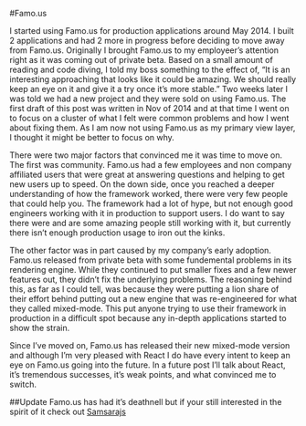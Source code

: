 #Famo.us

I started using Famo.us for production applications around May 2014. I built 2 applications and had 2 more in progress before deciding to move away from Famo.us. Originally I brought Famo.us to my employeer’s attention right as it was coming out of private beta. Based on a small amount of reading and code diving, I told my boss something to the effect of, “It is an interesting approaching that looks like it could be amazing. We should really keep an eye on it and give it a try once it’s more stable.” Two weeks later I was told we had a new project and they were sold on using Famo.us. The first draft of this post was written in Nov of 2014 and at that time I went on to focus on a cluster of what I felt were common problems and how I went about fixing them. As I am now not using Famo.us as my primary view layer, I thought it might be better to focus on why.


There were two major factors that convinced me it was time to move on. The first was community. Famo.us had a few employees and non company affiliated users that were great at answering questions and helping to get new users up to speed. On the down side, once you reached a deeper understanding of how the framework worked, there were very few people that could help you. The framework had a lot of hype, but not enough good engineers working with it in production to support users. I do want to say there were and are some amazing people still working with it, but currently there isn’t enough production usage to iron out the kinks.


The other factor was in part caused by my company’s early adoption. Famo.us released from private beta with some fundemental problems in its rendering engine. While they continued to put smaller fixes and a few newer features out,  they didn’t fix the underlying problems. The reasoning behind this, as far as I could tell, was because they were putting a lion share of their effort behind putting out a new engine that was re-engineered for what they called mixed-mode. This put anyone trying to use their framework in production in a difficult spot because any in-depth applications started to show the strain.


Since I’ve moved on, Famo.us has released their new mixed-mode version and although I’m very pleased with React I do have every intent to keep an eye on Famo.us going into the future. In a future post I’ll talk about React, it’s tremendous successes, it’s weak points, and what convinced me to switch.


##Update
Famo.us has had it’s deathnell but if your still interested in the spirit of it check out [Samsarajs](http://samsarajs.org/)
